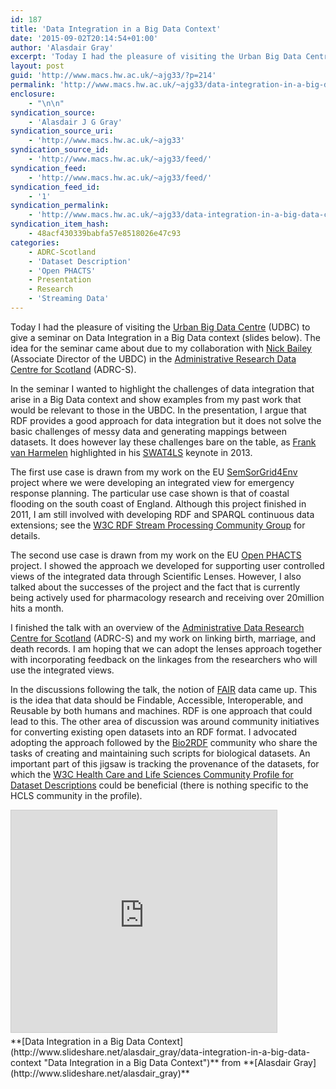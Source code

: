 ```yaml
---
id: 187
title: 'Data Integration in a Big Data Context'
date: '2015-09-02T20:14:54+01:00'
author: 'Alasdair Gray'
excerpt: 'Today I had the pleasure of visiting the Urban Big Data Centre&nbsp;(UDBC) to give a seminar on Data Integration in a Big Data context (slides below). The idea for the seminar came about due to my collaboration with Nick Bailey (Associate Director of the UBDC) in the Administrative Research Data Centre for Scotland (ADRC-S). In [&hellip;]'
layout: post
guid: 'http://www.macs.hw.ac.uk/~ajg33/?p=214'
permalink: 'http://www.macs.hw.ac.uk/~ajg33/data-integration-in-a-big-data-context/'
enclosure:
    - "\n\n"
syndication_source:
    - 'Alasdair J G Gray'
syndication_source_uri:
    - 'http://www.macs.hw.ac.uk/~ajg33'
syndication_source_id:
    - 'http://www.macs.hw.ac.uk/~ajg33/feed/'
syndication_feed:
    - 'http://www.macs.hw.ac.uk/~ajg33/feed/'
syndication_feed_id:
    - '1'
syndication_permalink:
    - 'http://www.macs.hw.ac.uk/~ajg33/data-integration-in-a-big-data-context/'
syndication_item_hash:
    - 48acf430339babfa57e8518026e47c93
categories:
    - ADRC-Scotland
    - 'Dataset Description'
    - 'Open PHACTS'
    - Presentation
    - Research
    - 'Streaming Data'
---
```


Today I had the pleasure of visiting the [Urban Big Data Centre](http://ubdc.ac.uk/) (UDBC) to give a seminar on Data Integration in a Big Data context (slides below). The idea for the seminar came about due to my collaboration with [Nick Bailey](http://ubdc.ac.uk/about/our-team/senior-management/nick-bailey/) (Associate Director of the UBDC) in the [Administrative Research Data Centre for Scotland](http://adrn.ac.uk/centres/scotland) (ADRC-S).

In the seminar I wanted to highlight the challenges of data integration that arise in a Big Data context and show examples from my past work that would be relevant to those in the UBDC. In the presentation, I argue that RDF provides a good approach for data integration but it does not solve the basic challenges of messy data and generating mappings between datasets. It does however lay these challenges bare on the table, as [Frank van Harmelen](http://www.cs.vu.nl/~frank.van.harmelen/) highlighted in his [SWAT4LS](http://www.swat4ls.org/workshops/edinburgh2013/) keynote in 2013.

The first use case is drawn from my work on the EU [SemSorGrid4Env](http://www.semsorgrid4env.eu/) project where we were developing an integrated view for emergency response planning. The particular use case shown is that of coastal flooding on the south coast of England. Although this project finished in 2011, I am still involved with developing RDF and SPARQL continuous data extensions; see the [W3C RDF Stream Processing Community Group](https://www.w3.org/community/rsp/) for details.

The second use case is drawn from my work on the EU [Open PHACTS](http://www.openphacts.org/) project. I showed the approach we developed for supporting user controlled views of the integrated data through Scientific Lenses. However, I also talked about the successes of the project and the fact that is currently being actively used for pharmacology research and receiving over 20million hits a month.

I finished the talk with an overview of the [Administrative Data Research Centre for Scotland](http://adrn.ac.uk/centres/scotland) (ADRC-S) and my work on linking birth, marriage, and death records. I am hoping that we can adopt the lenses approach together with incorporating feedback on the linkages from the researchers who will use the integrated views.

In the discussions following the talk, the notion of [FAIR](https://www.force11.org/group/fairgroup/fairprinciples) data came up. This is the idea that data should be Findable, Accessible, Interoperable, and Reusable by both humans and machines. RDF is one approach that could lead to this. The other area of discussion was around community initiatives for converting existing open datasets into an RDF format. I advocated adopting the approach followed by the [Bio2RDF](https://github.com/bio2rdf/bio2rdf-scripts/wiki) community who share the tasks of creating and maintaining such scripts for biological datasets. An important part of this jigsaw is tracking the provenance of the datasets, for which the [W3C Health Care and Life Sciences Community Profile for Dataset Descriptions](http://www.w3.org/TR/hcls-dataset/) could be beneficial (there is nothing specific to the HCLS community in the profile).

<iframe allowfullscreen="allowfullscreen" frameborder="0" height="355" marginheight="0" marginwidth="0" scrolling="no" src="http://www.slideshare.net/slideshow/embed_code/key/1RZ4Phz0VTJL9W" style="border: 1px solid #CCC; border-width: 1px; margin-bottom: 5px; max-width: 100%;" width="425"> </iframe>

<div style="margin-bottom: 5px;"> **[Data Integration in a Big Data Context](http://www.slideshare.net/alasdair_gray/data-integration-in-a-big-data-context "Data Integration in a Big Data Context")**  from **[Alasdair Gray](http://www.slideshare.net/alasdair_gray)**</div>